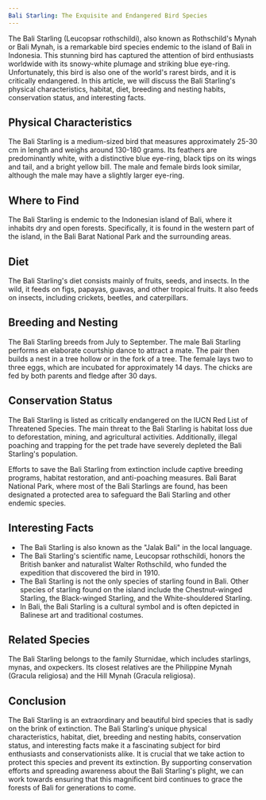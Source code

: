 ```yaml
---
Bali Starling: The Exquisite and Endangered Bird Species
---
```


The Bali Starling (Leucopsar rothschildi), also known as Rothschild's Mynah or Bali Mynah, is a remarkable bird species endemic to the island of Bali in Indonesia. This stunning bird has captured the attention of bird enthusiasts worldwide with its snowy-white plumage and striking blue eye-ring. Unfortunately, this bird is also one of the world's rarest birds, and it is critically endangered. In this article, we will discuss the Bali Starling's physical characteristics, habitat, diet, breeding and nesting habits, conservation status, and interesting facts.

## Physical Characteristics

The Bali Starling is a medium-sized bird that measures approximately 25-30 cm in length and weighs around 130-180 grams. Its feathers are predominantly white, with a distinctive blue eye-ring, black tips on its wings and tail, and a bright yellow bill. The male and female birds look similar, although the male may have a slightly larger eye-ring.

## Where to Find

The Bali Starling is endemic to the Indonesian island of Bali, where it inhabits dry and open forests. Specifically, it is found in the western part of the island, in the Bali Barat National Park and the surrounding areas.

## Diet

The Bali Starling's diet consists mainly of fruits, seeds, and insects. In the wild, it feeds on figs, papayas, guavas, and other tropical fruits. It also feeds on insects, including crickets, beetles, and caterpillars.

## Breeding and Nesting

The Bali Starling breeds from July to September. The male Bali Starling performs an elaborate courtship dance to attract a mate. The pair then builds a nest in a tree hollow or in the fork of a tree. The female lays two to three eggs, which are incubated for approximately 14 days. The chicks are fed by both parents and fledge after 30 days.

## Conservation Status

The Bali Starling is listed as critically endangered on the IUCN Red List of Threatened Species. The main threat to the Bali Starling is habitat loss due to deforestation, mining, and agricultural activities. Additionally, illegal poaching and trapping for the pet trade have severely depleted the Bali Starling's population.

Efforts to save the Bali Starling from extinction include captive breeding programs, habitat restoration, and anti-poaching measures. Bali Barat National Park, where most of the Bali Starlings are found, has been designated a protected area to safeguard the Bali Starling and other endemic species.

## Interesting Facts

-   The Bali Starling is also known as the "Jalak Bali" in the local language.
-   The Bali Starling's scientific name, Leucopsar rothschildi, honors the British banker and naturalist Walter Rothschild, who funded the expedition that discovered the bird in 1910.
-   The Bali Starling is not the only species of starling found in Bali. Other species of starling found on the island include the Chestnut-winged Starling, the Black-winged Starling, and the White-shouldered Starling.
-   In Bali, the Bali Starling is a cultural symbol and is often depicted in Balinese art and traditional costumes.

## Related Species

The Bali Starling belongs to the family Sturnidae, which includes starlings, mynas, and oxpeckers. Its closest relatives are the Philippine Mynah (Gracula religiosa) and the Hill Mynah (Gracula religiosa).

## Conclusion

The Bali Starling is an extraordinary and beautiful bird species that is sadly on the brink of extinction. The Bali Starling's unique physical characteristics, habitat, diet, breeding
and nesting habits, conservation status, and interesting facts make it a fascinating subject for bird enthusiasts and conservationists alike. It is crucial that we take action to protect this species and prevent its extinction. By supporting conservation efforts and spreading awareness about the Bali Starling's plight, we can work towards ensuring that this magnificent bird continues to grace the forests of Bali for generations to come.
